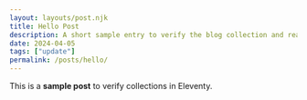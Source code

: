 ```yaml
---
layout: layouts/post.njk
title: Hello Post
description: A short sample entry to verify the blog collection and reading-time badge.
date: 2024-04-05
tags: ["update"]
permalink: /posts/hello/
---
```


This is a **sample post** to verify collections in Eleventy.
